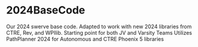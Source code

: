 # 2024BaseCode
Our 2024 swerve base code.  Adapted to work with new 2024 libraries from CTRE, Rev, and WPIlib.
Starting point for both JV and Varsity Teams
Utilizes PathPlanner 2024 for Autonomous and CTRE Phoenix 5 libraries
